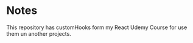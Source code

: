 # Notes

This repository has customHooks form my React Udemy Course for use them un another projects.